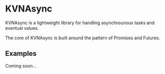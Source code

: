 # KVNAsync

KVNAsync is a lightweight library for handling asynchrounous tasks and eventual values.

The core of KVNAsync is built around the pattern of Promises and Futures.

## Examples

Coming soon…
